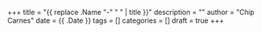+++
title = "{{ replace .Name "-" " " | title }}"
description = ""
author = "Chip Carnes"
date = {{ .Date }}
tags = []
categories = []
draft = true
+++

